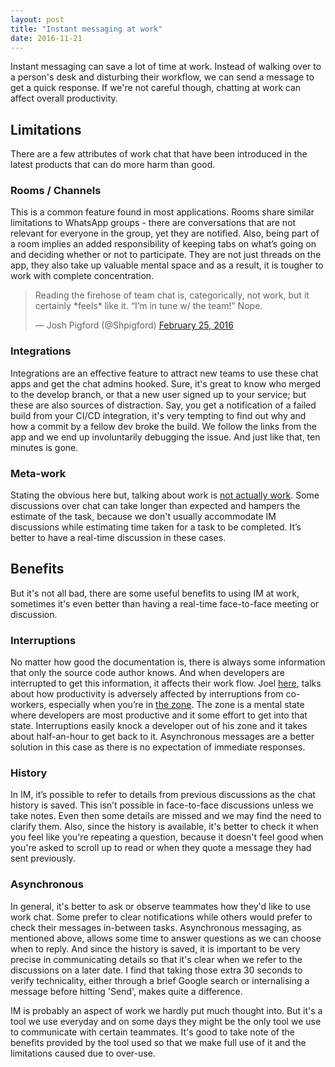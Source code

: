 ```yaml
---
layout: post
title: "Instant messaging at work"
date: 2016-11-21
---
```


Instant messaging can save a lot of time at work. Instead of walking over to a person's desk and disturbing their workflow, we can send a message to get a quick response. If we're not careful though, chatting at work can affect overall productivity.

## Limitations
There are a few attributes of work chat that have been introduced in the latest products that can do more harm than good.

### Rooms / Channels
This is a common feature found in most applications. Rooms share similar limitations to WhatsApp groups - there are conversations that are not relevant for everyone in the group, yet they are notified. Also, being part of a room implies an added responsibility of keeping tabs on what’s going on and deciding whether or not to participate. They are not just threads on the app, they also take up valuable mental space and as a result, it is tougher to work with complete concentration.

<blockquote class="twitter-tweet tw-align-center" data-conversation="none" data-lang="en"><p lang="en" dir="ltr">Reading the firehose of team chat is, categorically, not work, but it certainly *feels* like it. “I’m in tune w/ the team!” Nope.</p>&mdash; Josh Pigford (@Shpigford) <a href="https://twitter.com/Shpigford/status/702871877442793472">February 25, 2016</a></blockquote>
<script async src="//platform.twitter.com/widgets.js" charset="utf-8"></script>

### Integrations
Integrations are an effective feature to attract new teams to use these chat apps and get the chat admins hooked. Sure, it's great to know who merged to the develop branch, or that a new user signed up to your service; but these are also sources of distraction. Say, you get a notification of a failed build from your CI/CD integration, it's very tempting to find out why and how a commit by a fellow dev broke the build. We follow the links from the app and we end up involuntarily debugging the issue. And just like that, ten minutes is gone.

### Meta-work
Stating the obvious here but, talking about work is [not actually work](/blog/2016/11/08/metawork.html). Some discussions over chat can take longer than expected and hampers the estimate of the task, because we don't usually accommodate IM discussions while estimating time taken for a task to be completed. It’s better to have a real-time discussion in these cases.

## Benefits
But it's not all bad, there are some useful benefits to using IM at work, sometimes it's even better than having a real-time face-to-face meeting or discussion.

### Interruptions
No matter how good the documentation is, there is always some information that only the source code author knows. And when developers are interrupted to get this information, it affects their work flow. Joel [here](http://www.joelonsoftware.com/articles/fog0000000068.html), talks about how productivity is adversely affected by interruptions from co-workers, especially when you’re in [the zone](/blog/2016/10/24/the-zone.html). The zone is a mental state where developers are most productive and it some effort to get into that state. Interruptions easily knock a developer out of his zone and it takes about half-an-hour to get back to it. Asynchronous messages are a better solution in this case as there is no expectation of immediate responses.

### History
In IM, it’s possible to refer to details from previous discussions as the chat history is saved. This isn’t possible in face-to-face discussions unless we take notes. Even then some details are missed and we may find the need to clarify them. Also, since the history is available, it's better to check it when you feel like you're repeating a question, because it doesn't feel good when you're asked to scroll up to read or when they quote a message they had sent previously.

### Asynchronous
In general, it's better to ask or observe teammates how they'd like to use work chat. Some prefer to clear notifications while others would prefer to check their messages in-between tasks.
Asynchronous messaging, as mentioned above, allows some time to answer questions as we can choose when to reply. And since the history is saved, it is important to be very precise in communicating details so that it's clear when we refer to the discussions on a later date. I find that taking those extra 30 seconds to verify technicality, either through a brief Google search or internalising a message before hitting 'Send', makes quite a difference.

IM is probably an aspect of work we hardly put much thought into. But it's a tool we use everyday and on some days they might be the only tool we use to communicate with certain teammates. It's good to take note of the benefits provided by the tool used so that we make full use of it and the limitations caused due to over-use.

